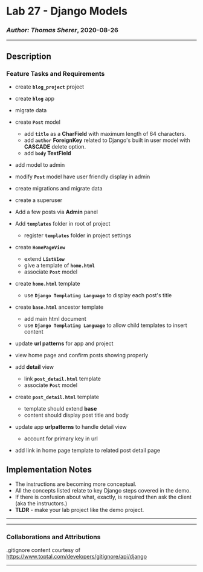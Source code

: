 # Lab 27 - Django Models

### *Author: Thomas Sherer*, 2020-08-26

---

## Description
### Feature Tasks and Requirements
- create __`blog_project`__ project
- create __`blog`__ app
- migrate data
- create __`Post`__ model
	- add __`title`__ as a __CharField__ with maximum length of 64 characters.
	- add __`author`__ __ForeignKey__ related to Django's built in user model with __CASCADE__ delete option.
	- add __`body` TextField__ <br>

- add model to admin
- modify __`Post`__ model have user friendly display in admin
- create migrations and migrate data
- create a superuser
- Add a few posts via __Admin__ panel
- Add __`templates`__ folder in root of project
	- register __`templates`__ folder in project settings <br>

- create __`HomePageView`__
	- extend __`ListView`__
	- give a template of __`home.html`__
	- associate __`Post`__ model <br>

- create __`home.html`__ template
	- use __`Django Templating Language`__ to display each post's title <br>

- create __`base.html`__ ancestor template
	- add main html document
	- use __`Django Templating Language`__ to allow child templates to insert content <br>

- update __url patterns__ for app and project
- view home page and confirm posts showing properly
- add __detail__ view
	- link __`post_detail.html`__ template
	- associate __`Post`__ model <br>

- create __`post_detail.html`__ template
	- template should extend __base__
	- content should display post title and body <br>

- update app __urlpatterns__ to handle detail view
	- account for primary key in url <br>

- add link in home page template to related post detail page <br>

## Implementation Notes
- The instructions are becoming more conceptual.
- All the concepts listed relate to key Django steps covered in the demo.
- If there is confusion about what, exactly, is required then ask the client (aka the instructors.)
- __TLDR__ - make your lab project like the demo project. <br>

---

<!-- My code is [here](./) <br> -->

---

### Collaborations and Attributions
<!-- __Skyler Burger__ helped immensely when trying to import a corpus of english words when 'import' wasn't working for the cipher-breaker function. -->

<!-- __Merry Cimakasky__ helped with NN. -->

<!-- __Lee-Roy King__ helped with NN. -->

.gitignore content courtesy of https://www.toptal.com/developers/gitignore/api/django

<!-- __likegeeks.com__ helped with [understanding chr() and ord()](https://likegeeks.com/python-caesar-cipher/) -->

---
